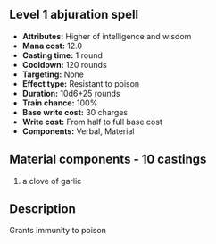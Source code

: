 ## Level 1 abjuration spell
- **Attributes:** Higher of intelligence and wisdom
- **Mana cost:** 12.0
- **Casting time:** 1 round
- **Cooldown:** 120 rounds
- **Targeting:** None
- **Effect type:** Resistant to poison
- **Duration:** 10d6+25 rounds
- **Train chance:** 100%
- **Base write cost:** 30 charges
- **Write cost:** From half to full base cost
- **Components:** Verbal, Material
## Material components - 10 castings
1. a clove of garlic
## Description
Grants immunity to poison
